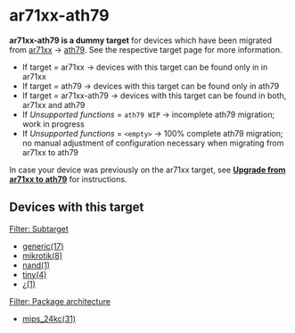 # ar71xx-ath79

**ar71xx-ath79 is a dummy target** for devices which have been migrated from [ar71xx](/docs/techref/targets/ar71xx "docs:techref:targets:ar71xx") → [ath79](/docs/techref/targets/ath79 "docs:techref:targets:ath79"). See the respective target page for more information.

- If target = ar71xx → devices with this target can be found only in in ar71xx
- If target = ath79 → devices with this target can be found only in ath79
- If target = ar71xx-ath79 → devices with this target can be found in both, ar71xx and ath79
- If *Unsupported functions* = `ath79 WIP` → incomplete ath79 migration; work in progress
- If *Unsupported functions* = `<empty>` → 100% complete ath79 migration; no manual adjustment of configuration necessary when migrating from ar71xx to ath79

In case your device was previously on the ar71xx target, see [**Upgrade from ar71xx to ath79**](/docs/guide-user/installation/ar71xx.to.ath79 "docs:guide-user:installation:ar71xx.to.ath79") for instructions.

## Devices with this target

[Filter: Subtarget](#folded_c0933db39b0264fb9fa95a3ca7afe165_1)

- [generic(17)](/docs/techref/targets/ar71xx-ath79?dataflt%5B0%5D=subtarget_%3Dgeneric "Show pages matching 'generic'")
- [mikrotik(8)](/docs/techref/targets/ar71xx-ath79?dataflt%5B0%5D=subtarget_%3Dmikrotik "Show pages matching 'mikrotik'")
- [nand(1)](/docs/techref/targets/ar71xx-ath79?dataflt%5B0%5D=subtarget_%3Dnand "Show pages matching 'nand'")
- [tiny(4)](/docs/techref/targets/ar71xx-ath79?dataflt%5B0%5D=subtarget_%3Dtiny "Show pages matching 'tiny'")
- [¿(1)](/docs/techref/targets/ar71xx-ath79?dataflt%5B0%5D=subtarget_%3D%C2%BF "Show pages matching '¿'")

[Filter: Package architecture](#folded_c0933db39b0264fb9fa95a3ca7afe165_2)

- [mips\_24kc(31)](/docs/techref/targets/ar71xx-ath79?dataflt%5B0%5D=package%20architecture_%3Dmips_24kc "Show pages matching 'mips_24kc'")
